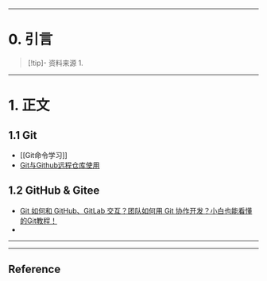 ```table-of-contents
```
---
# 0. 引言
> [!tip]- 资料来源
> 1. 

----
# 1. 正文
## 1.1 Git 
- [[Git命令学习]]
- [Git与Github远程仓库使用](https://mp.weixin.qq.com/s/u7gn79bhXeAM3F0rXBTlpQ)

## 1.2 GitHub & Gitee 
- [Git 如何和 GitHub、GitLab 交互？团队如何用 Git 协作开发？小白也能看懂的Git教程！](https://www.bilibili.com/video/BV1d6XVYqEuy/?spm_id_from=333.1007.tianma.1-3-3.click&vd_source=d1167fc706d8bb4a356a82d19d9d3304)
- 



---
---
## Reference 



